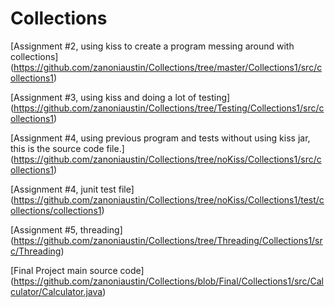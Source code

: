 # Collections

[Assignment #2, using kiss to create a program messing around with collections]
(https://github.com/zanoniaustin/Collections/tree/master/Collections1/src/collections1)


[Assignment #3, using kiss and doing a lot of testing]
(https://github.com/zanoniaustin/Collections/tree/Testing/Collections1/src/collections1)

[Assignment #4, using previous program and tests without using kiss jar, this is the source code file.]
(https://github.com/zanoniaustin/Collections/tree/noKiss/Collections1/src/collections1)

[Assignment #4, junit test file]
(https://github.com/zanoniaustin/Collections/tree/noKiss/Collections1/test/collections/collections1)

[Assignment #5, threading]
(https://github.com/zanoniaustin/Collections/tree/Threading/Collections1/src/Threading)

[Final Project main source code]
(https://github.com/zanoniaustin/Collections/blob/Final/Collections1/src/Calculator/Calculator.java)
